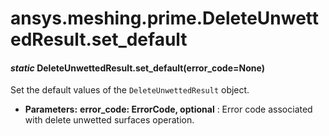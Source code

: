 # ansys.meshing.prime.DeleteUnwettedResult.set_default



#### *static* DeleteUnwettedResult.set_default(error_code=None)

Set the default values of the `DeleteUnwettedResult` object.

* **Parameters:**
  **error_code: ErrorCode, optional**
  : Error code associated with delete unwetted surfaces operation.

<!-- !! processed by numpydoc !! -->
